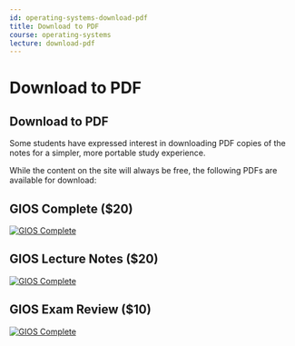 ```yaml
---
id: operating-systems-download-pdf
title: Download to PDF
course: operating-systems
lecture: download-pdf
---
```


# Download to PDF

## Download to PDF

Some students have expressed interest in downloading PDF copies of the notes for
a simpler, more portable study experience.

While the content on the site will always be free, the following PDFs are available
for download:

## GIOS Complete ($20)

[![GIOS Complete](https://assets.omscs.io/ebooks/gios-full.jpg)](https://gum.co/gios-full?wanted=true)


## GIOS Lecture Notes ($20)

[![GIOS Complete](https://assets.omscs.io/ebooks/gios-lecture.jpg)](https://gum.co/gios-lecture?wanted=true)

## GIOS Exam Review ($10)

[![GIOS Complete](https://assets.omscs.io/ebooks/gios-exam.jpg)](https://gum.co/gios-exam?wanted=true)
